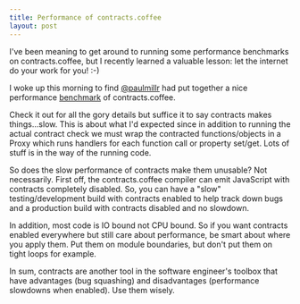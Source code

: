 ```yaml
---
title: Performance of contracts.coffee
layout: post
---
```


I've been meaning to get around to running some performance benchmarks on contracts.coffee, but I recently learned a valuable lesson: let the internet do your work for you! :-)

I woke up this morning to find [@paulmillr](https://twitter.com/#!/paulmillr) had put together a nice performance [benchmark](http://jsperf.com/performance-impact-of-contracts) of contracts.coffee.

Check it out for all the gory details but suffice it to say contracts makes things...slow. This is about what I'd expected since in addition to running the actual contract check we must wrap the contracted functions/objects in a Proxy which runs handlers for each function call or property set/get. Lots of stuff is in the way of the running code.

So does the slow performance of contracts make them unusable? Not necessarily. First off, the contracts.coffee compiler can emit JavaScript with contracts completely disabled. So, you can have a "slow" testing/development build with contracts enabled to help track down bugs and a production build with contracts disabled and no slowdown.

In addition, most code is IO bound not CPU bound. So if you want contracts enabled everywhere but still care about performance, be smart about where you apply them. Put them on module boundaries, but don't put them on tight loops for example. 

In sum, contracts are another tool in the software engineer's toolbox that have advantages (bug squashing) and disadvantages (performance slowdowns when enabled). Use them wisely.
